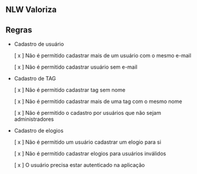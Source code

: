 ## NLW Valoriza


## Regras

- Cadastro de usuário

    [ x ] Não é permitido cadastrar mais de um usuário com o mesmo e-mail

    [ x ] Não é permitido cadastrar usuário sem e-mail



- Cadastro de TAG

    [ x ] Não é permitido cadastrar tag sem nome

    [ x ] Não é permitido cadastrar mais de uma tag com o mesmo nome    

    [ x ] Não é permitido o cadastro por usuários que não sejam administradores



- Cadastro de elogios

    [ x ] Não é permitido um usuário cadastrar um elogio para si
    
    [ x ] Não é permitido cadastrar elogios para usuários inválidos
    
    [ x ] O usuário precisa estar autenticado na aplicação
